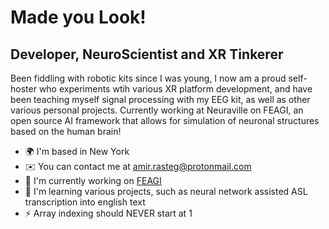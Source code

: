 Made you Look!
=====================

Developer, NeuroScientist and XR Tinkerer
--------------------------------------------

Been fiddling with robotic kits since I was young, I now am a proud self-hoster who experiments wtih various XR platform development, and have been teaching myself signal processing with my EEG kit, as well as other various personal projects. Currently working at Neuraville on FEAGI, an open source AI framework that allows for simulation of neuronal structures based on the human brain!

*   🌍  I'm based in New York
*   ✉️  You can contact me at [amir.rasteg@protonmail.com](mailto:amir.rasteg@protonmail.com)
*   🚀  I'm currently working on [FEAGI](http://neuraville.com/)
*   🧠  I'm learning various projects, such as neural network assisted ASL transcription into english text
*   ⚡  Array indexing should NEVER start at 1
